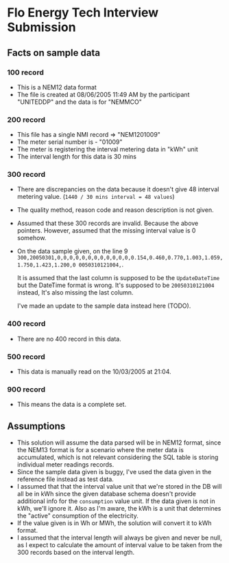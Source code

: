 # Flo Energy Tech Interview Submission

## Facts on sample data

### 100 record

- This is a NEM12 data format
- The file is created at 08/06/2005 11:49 AM by the participant "UNITEDDP" and the data is for "NEMMCO"

### 200 record

- This file has a single NMI record => "NEM1201009"
- The meter serial number is - "01009"
- The meter is registering the interval metering data in "kWh" unit
- The interval length for this data is 30 mins

### 300 record

- There are discrepancies on the data because it doesn't give 48 interval metering value. (`1440 / 30 mins interval = 48 values`)
- The quality method, reason code and reason description is not given.
- Assumed that these 300 records are invalid. Because the above pointers. However, assumed that the missing interval value is 0 somehow.
- On the data sample given, on the line 9
  `300,20050301,0,0,0,0,0,0,0,0,0,0,0,0,0.154,0.460,0.770,1.003,1.059,1.750,1.423,1.200,0 0050310121004,`.

  It is assumed that the last column is supposed to be the `UpdateDateTime` but the DateTime format is wrong. It's supposed to be `20050310121004` instead, It's also missing the last column.

  I've made an update to the sample data instead here (TODO).

### 400 record

- There are no 400 record in this data.

### 500 record

- This data is manually read on the 10/03/2005 at 21:04.

### 900 record

- This means the data is a complete set.

## Assumptions

- This solution will assume the data parsed will be in NEM12 format, since the NEM13 format is for a scenario where the meter data is accumulated, which is not relevant considering the SQL table is storing individual meter readings records.
- Since the sample data given is buggy, I've used the data given in the reference file instead as test data.
- I assumed that that the interval value unit that we're stored in the DB will all be in kWh since the given database schema doesn't provide additional info for the `consumption` value unit. If the data given is not in kWh, we'll ignore it. Also as I'm aware, the kWh is a unit that determines the "active" consumption of the electricity.
- If the value given is in Wh or MWh, the solution will convert it to kWh format.
- I assumed that the interval length will always be given and never be null, as I expect to calculate the amount of interval value to be taken from the 300 records based on the interval length.
